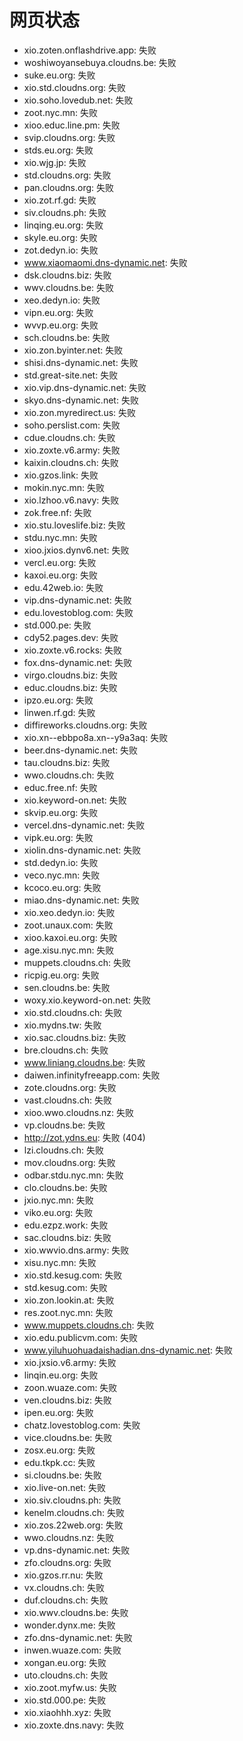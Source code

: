 # 网页状态
- xio.zoten.onflashdrive.app: 失败
- woshiwoyansebuya.cloudns.be: 失败
- suke.eu.org: 失败
- xio.std.cloudns.org: 失败
- xio.soho.lovedub.net: 失败
- zoot.nyc.mn: 失败
- xioo.educ.line.pm: 失败
- svip.cloudns.org: 失败
- stds.eu.org: 失败
- xio.wjg.jp: 失败
- std.cloudns.org: 失败
- pan.cloudns.org: 失败
- xio.zot.rf.gd: 失败
- siv.cloudns.ph: 失败
- linqing.eu.org: 失败
- skyle.eu.org: 失败
- zot.dedyn.io: 失败
- www.xiaomaomi.dns-dynamic.net: 失败
- dsk.cloudns.biz: 失败
- wwv.cloudns.be: 失败
- xeo.dedyn.io: 失败
- vipn.eu.org: 失败
- wvvp.eu.org: 失败
- sch.cloudns.be: 失败
- xio.zon.byinter.net: 失败
- shisi.dns-dynamic.net: 失败
- std.great-site.net: 失败
- xio.vip.dns-dynamic.net: 失败
- skyo.dns-dynamic.net: 失败
- xio.zon.myredirect.us: 失败
- soho.perslist.com: 失败
- cdue.cloudns.ch: 失败
- xio.zoxte.v6.army: 失败
- kaixin.cloudns.ch: 失败
- xio.gzos.link: 失败
- mokin.nyc.mn: 失败
- xio.lzhoo.v6.navy: 失败
- zok.free.nf: 失败
- xio.stu.loveslife.biz: 失败
- stdu.nyc.mn: 失败
- xioo.jxios.dynv6.net: 失败
- vercl.eu.org: 失败
- kaxoi.eu.org: 失败
- edu.42web.io: 失败
- vip.dns-dynamic.net: 失败
- edu.lovestoblog.com: 失败
- std.000.pe: 失败
- cdy52.pages.dev: 失败
- xio.zoxte.v6.rocks: 失败
- fox.dns-dynamic.net: 失败
- virgo.cloudns.biz: 失败
- educ.cloudns.biz: 失败
- ipzo.eu.org: 失败
- linwen.rf.gd: 失败
- diffireworks.cloudns.org: 失败
- xio.xn--ebbpo8a.xn--y9a3aq: 失败
- beer.dns-dynamic.net: 失败
- tau.cloudns.biz: 失败
- wwo.cloudns.ch: 失败
- educ.free.nf: 失败
- xio.keyword-on.net: 失败
- skvip.eu.org: 失败
- vercel.dns-dynamic.net: 失败
- vipk.eu.org: 失败
- xiolin.dns-dynamic.net: 失败
- std.dedyn.io: 失败
- veco.nyc.mn: 失败
- kcoco.eu.org: 失败
- miao.dns-dynamic.net: 失败
- xio.xeo.dedyn.io: 失败
- zoot.unaux.com: 失败
- xioo.kaxoi.eu.org: 失败
- age.xisu.nyc.mn: 失败
- muppets.cloudns.ch: 失败
- ricpig.eu.org: 失败
- sen.cloudns.be: 失败
- woxy.xio.keyword-on.net: 失败
- xio.std.cloudns.ch: 失败
- xio.mydns.tw: 失败
- xio.sac.cloudns.biz: 失败
- bre.cloudns.ch: 失败
- www.liniang.cloudns.be: 失败
- daiwen.infinityfreeapp.com: 失败
- zote.cloudns.org: 失败
- vast.cloudns.ch: 失败
- xioo.wwo.cloudns.nz: 失败
- vp.cloudns.be: 失败
- http://zot.ydns.eu: 失败 (404)
- lzi.cloudns.ch: 失败
- mov.cloudns.org: 失败
- odbar.stdu.nyc.mn: 失败
- clo.cloudns.be: 失败
- jxio.nyc.mn: 失败
- viko.eu.org: 失败
- edu.ezpz.work: 失败
- sac.cloudns.biz: 失败
- xio.wwvio.dns.army: 失败
- xisu.nyc.mn: 失败
- xio.std.kesug.com: 失败
- std.kesug.com: 失败
- xio.zon.lookin.at: 失败
- res.zoot.nyc.mn: 失败
- www.muppets.cloudns.ch: 失败
- xio.edu.publicvm.com: 失败
- www.yiluhuohuadaishadian.dns-dynamic.net: 失败
- xio.jxsio.v6.army: 失败
- linqin.eu.org: 失败
- zoon.wuaze.com: 失败
- ven.cloudns.biz: 失败
- ipen.eu.org: 失败
- chatz.lovestoblog.com: 失败
- vice.cloudns.be: 失败
- zosx.eu.org: 失败
- edu.tkpk.cc: 失败
- si.cloudns.be: 失败
- xio.live-on.net: 失败
- xio.siv.cloudns.ph: 失败
- kenelm.cloudns.ch: 失败
- xio.zos.22web.org: 失败
- wwo.cloudns.nz: 失败
- vp.dns-dynamic.net: 失败
- zfo.cloudns.org: 失败
- xio.gzos.rr.nu: 失败
- vx.cloudns.ch: 失败
- duf.cloudns.ch: 失败
- xio.wwv.cloudns.be: 失败
- wonder.dynx.me: 失败
- zfo.dns-dynamic.net: 失败
- inwen.wuaze.com: 失败
- xongan.eu.org: 失败
- uto.cloudns.ch: 失败
- xio.zoot.myfw.us: 失败
- xio.std.000.pe: 失败
- xio.xiaohhh.xyz: 失败
- xio.zoxte.dns.navy: 失败
